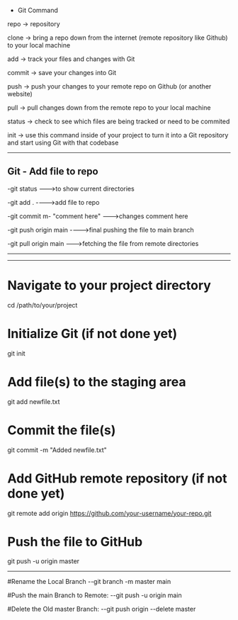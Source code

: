 - Git Command 

repo -> repository

clone -> bring a repo down from the internet (remote repository like Github) to your local machine

add -> track your files and changes with Git

commit -> save your changes into Git

push -> push your changes to your remote repo on Github (or another website)

pull -> pull changes down from the remote repo to your local machine

status -> check to see which files are being tracked or need to be commited

init -> use this command inside of your project to turn it into a Git repository and start using Git with that codebase

-------------------------------
Git - Add file to repo
--------------------------------

-git status --->to show current directories 

-git add .  ---->add file to repo

-git commit m- "comment here" --->changes comment here 

-git push origin main ---->final pushing the file to main branch 

-git pull origin main --->fetching the file from remote directories

 -----------------------------------------------
 -----------------------------------------------


# Navigate to your project directory
cd /path/to/your/project

# Initialize Git (if not done yet)
git init

# Add file(s) to the staging area
git add newfile.txt

# Commit the file(s)
git commit -m "Added newfile.txt"

# Add GitHub remote repository (if not done yet)
git remote add origin https://github.com/your-username/your-repo.git

# Push the file to GitHub
git push -u origin master



-----------------------------------------------------------------------

#Rename the Local Branch
--git branch -m master main

#Push the main Branch to Remote:
--git push -u origin main

#Delete the Old master Branch:
--git push origin --delete master
